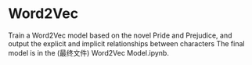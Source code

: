 # Word2Vec
Train a Word2Vec model based on the novel Pride and Prejudice, and output the explicit and implicit relationships between characters
The final model is in the (最终文件) ​​Word2Vec Model.ipynb​​.
